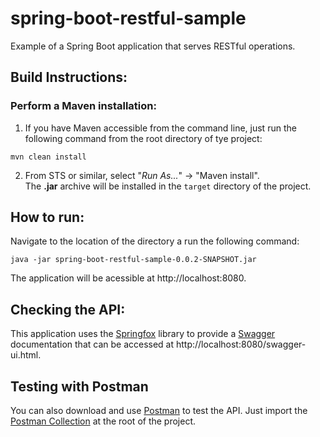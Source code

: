 # spring-boot-restful-sample

Example of a Spring Boot application that serves RESTful operations.

## Build Instructions:
### Perform a Maven installation:

 1. If you have Maven accessible from the command line, just run the following command from the root directory of tye project:
```
mvn clean install
```

 2. From STS or similar, select "_Run As..._" -> "Maven install".  
The **.jar** archive will be installed in the `target` directory of the project.

## How to run:
Navigate to the location of the directory a run the following command:

```
java -jar spring-boot-restful-sample-0.0.2-SNAPSHOT.jar
```
The application will be acessible at http://localhost:8080.

## Checking the API:
This application uses the [Springfox](https://springfox.github.io/springfox/) library to provide a [Swagger](https://swagger.io/) documentation that can be accessed at http://localhost:8080/swagger-ui.html.

## Testing with Postman
You can also download and use [Postman](https://www.getpostman.com/) to test the API. Just import the [Postman Collection](spring-boot-restful-sample.postman_collection.json) at the root of the project.
